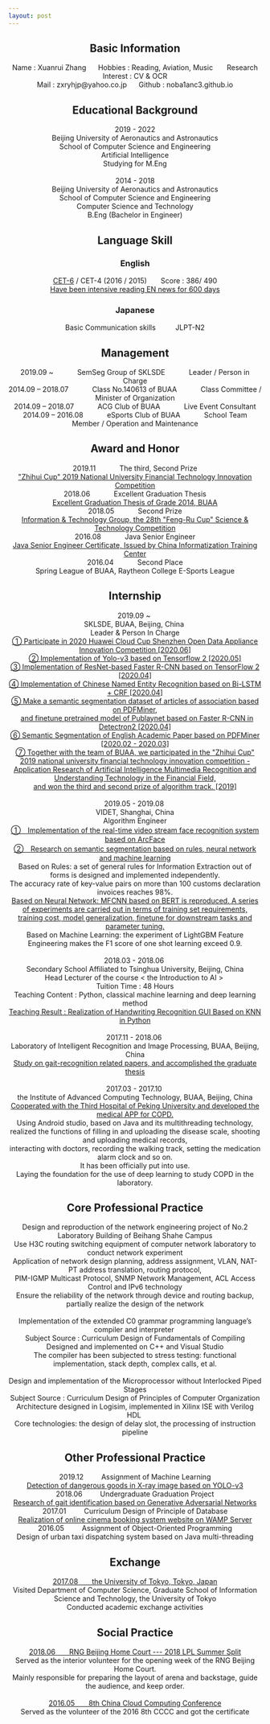```yaml
---
layout: post
---
```


## <center>Basic Information</center>

<center>Name : Xuanrui Zhang      Hobbies : Reading, Aviation, Music       Research Interest : CV & OCR</center>
<center>Mail : zxryhjp@yahoo.co.jp      Github : noba1anc3.github.io</center>

## <center>Educational Background</center>

<center>2019 - 2022</center>
<center>Beijing University of Aeronautics and Astronautics</center>
<center>School of Computer Science and Engineering</center>
<center>Artificial Intelligence</center>
<center>Studying for M.Eng</center><br>

<center>2014 - 2018</center>
<center>Beijing University of Aeronautics and Astronautics</center>
<center>School of Computer Science and Engineering</center>
<center>Computer Science and Technology</center>
<center>B.Eng (Bachelor in Engineer)</center>

## <center>Language Skill</center>

### <center>English</center>

<center><a href="http://m.qpic.cn/psc?/fef49446-40e0-48c4-adcc-654c5015022c/90yfO.8bOadXEE4MiHsPn6TyffVgPNmGcjIvjOKMuxcAKJ1BZrBzbZJm2HeN8VaripjDuYYmI8vvcL1pckOBsQ!!/b&bo=VAROBlQETgYRCT4!&rf=viewer_4">CET-6</a> / CET-4 (2016 / 2015) &nbsp;&nbsp;&nbsp;&nbsp;&nbsp; Score : 386/ 490</center>

<center><a href="http://www.github.com/noba1anc3/en_news">
Have been intensive reading EN news for 600 days</a></center>

### <center>Japanese</center>

<center>Basic Communication skills &nbsp;&nbsp;&nbsp;&nbsp;&nbsp;&nbsp;&nbsp;&nbsp; JLPT-N2</center>

## <center>Management</center>

<center> 2019.09 ~  &nbsp;&nbsp;&nbsp;&nbsp;&nbsp;&nbsp;&nbsp;&nbsp;&nbsp;&nbsp; 
SemSeg Group of SKLSDE &nbsp;&nbsp;&nbsp;&nbsp;&nbsp;&nbsp;&nbsp;&nbsp;&nbsp;&nbsp; Leader / Person in Charge</center>

<center> 2014.09 – 2018.07 &nbsp;&nbsp;&nbsp;&nbsp;&nbsp;&nbsp;&nbsp;&nbsp;&nbsp;&nbsp; 
Class No.140613 of BUAA &nbsp;&nbsp;&nbsp;&nbsp;&nbsp;&nbsp;&nbsp;&nbsp;&nbsp;&nbsp; Class Committee / Minister of Organization</center>

<center> 2014.09 – 2018.07 &nbsp;&nbsp;&nbsp;&nbsp;&nbsp;&nbsp;&nbsp;&nbsp;&nbsp;&nbsp; 
ACG Club of BUAA &nbsp;&nbsp;&nbsp;&nbsp;&nbsp;&nbsp;&nbsp;&nbsp;&nbsp;&nbsp; Live Event Consultant</center>

<center>2014.09 – 2016.08 &nbsp;&nbsp;&nbsp;&nbsp;&nbsp;&nbsp;&nbsp;&nbsp;&nbsp;&nbsp; 
eSports Club of BUAA &nbsp;&nbsp;&nbsp;&nbsp;&nbsp;&nbsp;&nbsp;&nbsp;&nbsp;&nbsp; School Team Member / Operation and Maintenance</center>

## <center>Award and Honor</center>

<center>2019.11 &nbsp;&nbsp;&nbsp;&nbsp;&nbsp;&nbsp;&nbsp;&nbsp;&nbsp;&nbsp; The third, Second Prize <br>
<a href="http://m.qpic.cn/psc?/fef49446-40e0-48c4-adcc-654c5015022c/90yfO.8bOadXEE4MiHsPn64qNm51rLgAai7.Wdd69I4jNTfeUmBiRviOWdww2JZxEQJ2WmRkpij4t73uFKp6Vw!!/b&bo=CwtABlQM.gYDCc4!&rf=viewer_4">
"Zhihui Cup" 2019 National University Financial Technology Innovation Competition</a></center>

<center>2018.06 &nbsp;&nbsp;&nbsp;&nbsp;&nbsp;&nbsp;&nbsp;&nbsp;&nbsp;&nbsp; Excellent Graduation Thesis <br>
<a href="http://m.qpic.cn/psc?/fef49446-40e0-48c4-adcc-654c5015022c/90yfO.8bOadXEE4MiHsPn0UBm6Jr6mYr41cemrSkByfnoZcEUrB2.JZSuXZOjpIzNLNN3tMV1Ec4flJcMD0RzA!!/b&bo=QAYnCAYN*RADCaM!&rf=viewer_4">
Excellent Graduation Thesis of Grade 2014, BUAA</a></center>

<center>2018.05 &nbsp;&nbsp;&nbsp;&nbsp;&nbsp;&nbsp;&nbsp;&nbsp;&nbsp;&nbsp; Second Prize <br>
<a href="http://m.qpic.cn/psc?/fef49446-40e0-48c4-adcc-654c5015022c/90yfO.8bOadXEE4MiHsPn845wJkoLXf*8GIlqmg.rx6CyjvYPYPKxSZOttN3wbat67Qo.E8E*rcVxWZcXaculA!!/b&bo=LgRVAi4EVQIDCSw!&rf=viewer_4">
Information & Technology Group, the 28th "Feng-Ru Cup" Science & Technology Competition</a></center>

<center>2016.08 &nbsp;&nbsp;&nbsp;&nbsp;&nbsp;&nbsp;&nbsp;&nbsp;&nbsp;&nbsp; Java Senior Engineer <br>
<a href="http://m.qpic.cn/psc?/fef49446-40e0-48c4-adcc-654c5015022c/90yfO.8bOadXEE4MiHsPn3g9S5qc*oXkNhVBvm1Nq.6xhTqNgPHktWroajJv.g7RYgYvxUwaHplX7VzrLL52IA!!/b&bo=VQhABnAIVAYRCQ8!&rf=viewer_4">
Java Senior Engineer Certificate, Issued by China Informatization Training Center</a></center>

<center>2016.04 &nbsp;&nbsp;&nbsp;&nbsp;&nbsp;&nbsp;&nbsp;&nbsp;&nbsp;&nbsp; Second Place <br>
Spring League of BUAA, Raytheon College E-Sports League</center>

## <center>Internship</center>

<center>2019.09 ~ <br>
SKLSDE, BUAA, Beijing, China <br>
Leader & Person In Charge <br>
<a href="https://github.com/Noba1anc3/trash_classify_competition">
①  Participate in 2020 Huawei Cloud Cup Shenzhen Open Data Appliance Innovation Competition [2020.06]</a><br>
<a href="https://github.com/Noba1anc3/yolov3-tf2">
②  Implementation of Yolo-v3 based on Tensorflow 2 [2020.05]</a><br>
<a href="https://github.com/Noba1anc3/Faster-RCNN-TensorFlow-2">
③  Implementation of ResNet-based Faster R-CNN based on TensorFlow 2 [2020.04]</a><br>
<a href="https://github.com/Noba1anc3/CH-NER">
④  Implementation of Chinese Named Entity Recognition based on Bi-LSTM + CRF [2020.04]</a><br>
<a href="https://github.com/Noba1anc3/Company-Articles-PDF-SemSeg">
⑤  Make a semantic segmentation dataset of articles of association based on PDFMiner</a>,<br> 
<a href="https://github.com/Noba1anc3/Publaynet">
and finetune pretrained model of Publaynet based on Faster R-CNN in Detectron2 [2020.04]</a><br>
<a href="https://github.com/Noba1anc3/Academic-Paper-PDF-SemSeg">
⑥  Semantic Segmentation of English Academic Paper based on PDFMiner [2020.02 - 2020.03]</a><br>
<a href="http://m.qpic.cn/psc?/fef49446-40e0-48c4-adcc-654c5015022c/90yfO.8bOadXEE4MiHsPn64qNm51rLgAai7.Wdd69I4jNTfeUmBiRviOWdww2JZxEQJ2WmRkpij4t73uFKp6Vw!!/b&bo=CwtABlQM.gYDCc4!&rf=viewer_4">
⑦  Together with the team of BUAA, we participated in the "Zhihui Cup" 2019 national university financial technology innovation competition - <br> Application Research of Artificial Intelligence Multimedia Recognition and Understanding Technology in the Financial Field,<br>
 and won the third and second prize of algorithm track. [2019] </a></center><br>

<center>2019.05 - 2019.08 <br>
VIDET, Shanghai, China <br>
Algorithm Engineer <br>
<a href="https://github.com/Noba1anc3/ArcFace">
①　Implementation of the real-time video stream face recognition system based on ArcFace</a><br>
<a href="https://github.com/Noba1anc3/MFCN/wiki/Layout-Analysis">
②　Research on semantic segmentation based on rules, neural network and machine learning</a><br>
Based on Rules: a set of general rules for Information Extraction out of forms is designed and implemented independently. <br>
The accuracy rate of key-value pairs on more than 100 customs declaration invoices reaches 98%. <br>
<a href="https://github.com/Noba1anc3/MFCN">
Based on Neural Network: MFCNN based on BERT is reproduced. A series of experiments are carried out in terms of training set requirements,<br>
training cost, model generalization, finetune for downstream tasks and parameter tuning.</a><br>
Based on Machine Learning: the experiment of LightGBM Feature Engineering makes the F1 score of one shot learning exceed 0.9. </center><br>

<center>2018.03 - 2018.06 <br>
Secondary School Affiliated to Tsinghua University, Beijing, China<br>
Head Lecturer of the course < the Introduction to AI > <br>
Tuition Time : 48 Hours  <br>
Teaching Content : Python, classical machine learning and deep learning method <br>
<a href="http://m.qpic.cn/psc?/fef49446-40e0-48c4-adcc-654c5015022c/90yfO.8bOadXEE4MiHsPn457z3U0oTs*AUAkgXCuuLsfjGQuzy6mTp8G2gtroLc6eSq3NqybzcRBC9K9RnjyNQ!!/b&bo=sgaAAigjIA0RCS4!&rf=viewer_4">
Teaching Result : Realization of Handwriting Recognition GUI Based on KNN in Python </a></center><br>

<center>2017.11 - 2018.06 <br>
Laboratory of Intelligent Recognition and Image Processing, BUAA, Beijing, China <br>
<a href="https://github.com/Noba1anc3/-/wiki/Graduate-Thesis">
Study on gait-recognition related papers, and accomplished the graduate thesis </a></center><br>

<center>2017.03 - 2017.10 <br>
the Institute of Advanced Computing Technology, BUAA, Beijing, China <br>
<a href="http://m.qpic.cn/psc?/V50VqFfH2A6OlZ2gWBDL0uxzNK4WmFgm/bqQfVz5yrrGYSXMvKr.cqSiGTcknQpeRj*mUrj7JO4GW9cnmaWtSWHzkVL9kVUM3VhM.6Oz4tyBjboq9ooHc0L0yaF04gmsLpsSkdomECrE!/b&bo=gwlABucMeggBCXs!&rf=viewer_4">
Cooperated with the Third Hospital of Peking University and developed the medical APP for COPD. </a><br>
Using Android studio, based on Java and its multithreading technology, <br>
realized the functions of filling in and uploading the disease scale, shooting and uploading medical records, <br>
interacting with doctors, recording the walking track, setting the medication alarm clock and so on. <br>
It has been officially put into use. <br>
Laying the foundation for the use of deep learning to study COPD in the laboratory. </center>

## <center> Core Professional Practice </center>

<center>Design and reproduction of the network engineering project of No.2 Laboratory Building of Beihang Shahe Campus <br>
Use H3C routing switching equipment of computer network laboratory to conduct network experiment <br>
Application of network design planning, address assignment, VLAN, NAT-PT address translation, routing protocol, <br>
PIM-IGMP Multicast Protocol, SNMP Network Management, ACL Access Control and IPv6 technology <br>
Ensure the reliability of the network through device and routing backup, partially realize the design of the network </center><br>

<center>Implementation of the extended C0 grammar programming language’s compiler and interpreter <br>
Subject Source : Curriculum Design of Fundamentals of Compiling <br>
Designed and implemented on C++ and Visual Studio <br>
The compiler has been subjected to stress testing: functional implementation, stack depth, complex calls, et al. </center><br>

<center>Design and implementation of the Microprocessor without Interlocked Piped Stages <br>
Subject Source : Curriculum Design of Principles of Computer Organization <br>
Architecture designed in Logisim, implemented in Xilinx ISE with Verilog HDL <br>
Core technologies: the design of delay slot, the processing of instruction pipeline </center>

## <center> Other Professional Practice </center>

<center>2019.12 &nbsp;&nbsp;&nbsp;&nbsp;&nbsp;&nbsp;&nbsp; Assignment of Machine Learning <br>
<a href="https://github.com/Noba1anc3/yolov3">Detection of dangerous goods in X-ray image based on YOLO-v3</a><br></center>

<center>2018.06 &nbsp;&nbsp;&nbsp;&nbsp;&nbsp;&nbsp;&nbsp; Undergraduate Graduation Project <br>
<a href="https://github.com/Noba1anc3/-/wiki/Graduate-Thesis">Research of gait identification based on Generative Adversarial Networks</a><br></center>

<center>2017.01 &nbsp;&nbsp;&nbsp;&nbsp;&nbsp;&nbsp;&nbsp; Curriculum Design of Principle of Database <br>
<a href="http://m.qpic.cn/psc?/fef49446-40e0-48c4-adcc-654c5015022c/90yfO.8bOadXEE4MiHsPn8aYsXOxmoC2rhQQauCmqa44mbjWqWr5cNFy6*uX2Rs92JltlEiwUFSNGIgRCkj*1A!!/b&bo=gAJcCaAFEBURCUk!&rf=viewer_4">Realization of online cinema booking system website on WAMP Server</a><br></center>

<center>2016.05 &nbsp;&nbsp;&nbsp;&nbsp;&nbsp;&nbsp;&nbsp; Assignment of Object-Oriented Programming <br>
Design of urban taxi dispatching system based on Java multi-threading </center>

## <center> Exchange </center>

<center><a href="http://m.qpic.cn/psc?/fef49446-40e0-48c4-adcc-654c5015022c/90yfO.8bOadXEE4MiHsPn77BdHzgQDvG4wJ*BNz3.0AVveG5vutaOZvVcRYnlDC6RV5PFHy8bJJvJ4Y7o.6tCg!!/b&bo=0AIABdACAAURCT4!&rf=viewer_4">2017.08 &nbsp;&nbsp;&nbsp;&nbsp;&nbsp; the University of Tokyo, Tokyo, Japan</a><br> 
Visited Department of Computer Science, Graduate School of Information Science and Technology, the University of Tokyo<br>
Conducted academic exchange activities</center>

## <center> Social Practice </center>

<center><a href="http://m.qpic.cn/psc?/fef49446-40e0-48c4-adcc-654c5015022c/90yfO.8bOadXEE4MiHsPn23gQmzbVdoxbv*exsH6rmg4p7MZXaoX7AkuQindec*IS2M0BZVDtgMqFvcN911WUA!!/b&bo=qAZABvwIcAgRCVo!&rf=viewer_4">2018.06 &nbsp;&nbsp;&nbsp;&nbsp;&nbsp; RNG Beijing Home Court --- 2018 LPL Summer Split</a><br>
Served as the interior volunteer for the opening week of the RNG Beijing Home Court. <br>
Mainly responsible for preparing the layout of arena and backstage, guide the audience, and keep order. </center><br>

<center><a href="http://m.qpic.cn/psc?/fef49446-40e0-48c4-adcc-654c5015022c/90yfO.8bOadXEE4MiHsPn*zgMvy1JdwreAOHASXGwARpiDpA7ty3mRM.7*RctmUrFvplblQPiwKziyU*EUmkiA!!/b&bo=VQhABgASgA0RCbo!&rf=viewer_4">2016.05 &nbsp;&nbsp;&nbsp;&nbsp;&nbsp; 8th China Cloud Computing Conference</a><br>
Served as the volunteer of the 2016 8th CCCC and got the certificate </center>

